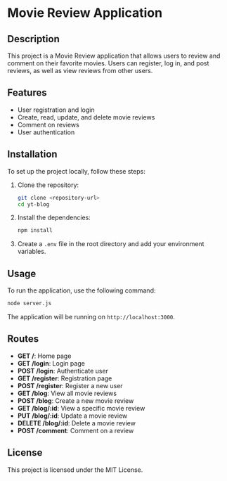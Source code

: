 # Movie Review Application

## Description
This project is a Movie Review application that allows users to review and comment on their favorite movies. Users can register, log in, and post reviews, as well as view reviews from other users.

## Features
- User registration and login
- Create, read, update, and delete movie reviews
- Comment on reviews
- User authentication

## Installation
To set up the project locally, follow these steps:

1. Clone the repository:
   ```bash
   git clone <repository-url>
   cd yt-blog
   ```

2. Install the dependencies:
   ```bash
   npm install
   ```

3. Create a `.env` file in the root directory and add your environment variables.

## Usage
To run the application, use the following command:
```bash
node server.js
```
The application will be running on `http://localhost:3000`.

## Routes
- **GET /**: Home page
- **GET /login**: Login page
- **POST /login**: Authenticate user
- **GET /register**: Registration page
- **POST /register**: Register a new user
- **GET /blog**: View all movie reviews
- **POST /blog**: Create a new movie review
- **GET /blog/:id**: View a specific movie review
- **PUT /blog/:id**: Update a movie review
- **DELETE /blog/:id**: Delete a movie review
- **POST /comment**: Comment on a review

## License
This project is licensed under the MIT License.
